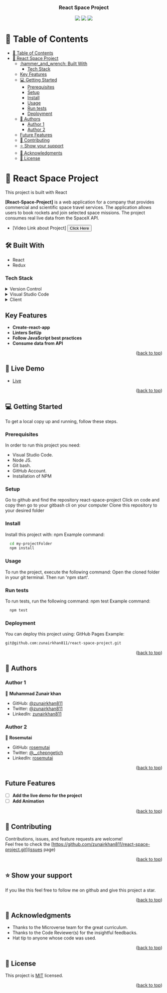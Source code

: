 <a name="readme-top"></a>

<div align="center">

  <h3><b>React Space Project</b></h3>
  <img src="./src/images/reactspaceprojectscreenshot.png"/>
  <img src="./src/images/reactspacescreenshot2.png"/>
  <img src="./src/images/reactspacescreenshot3.png"/>

</div>

<!-- TABLE OF CONTENTS -->

# 📗 Table of Contents

- [📗 Table of Contents](#-table-of-contents)
- [📖 React Space Project ](#-react-space-project-)
  - [:hammer\_and\_wrench: Built With ](#hammer_and_wrench-built-with-)
    - [Tech Stack ](#tech-stack-)
  - [Key Features ](#key-features-)
  - [💻 Getting Started ](#-getting-started-)
    - [Prerequisites](#prerequisites)
    - [Setup](#setup)
    - [Install](#install)
    - [Usage](#usage)
    - [Run tests](#run-tests)
    - [Deployment](#deployment)
  - [👥 Authors ](#-authors-)
    - [Author 1](#author-1)
    - [Author 2](#author-2)
  - [Future Features ](#future-features-)
  - [🤝 Contributing ](#-contributing-)
  - [⭐️ Show your support ](#️-show-your-support-)
  - [🙏 Acknowledgments ](#-acknowledgments-)
  - [📝 License ](#-license-)

<!-- PROJECT DESCRIPTION -->

# 📖 React Space Project <a name="about-project"></a>

This project is built with React

**[React-Space-Project]** is a web application for a company that provides commercial and scientific space travel services. The application allows users to book rockets and join selected space missions. The project consumes  real live data from the SpaceX API.

- [Video Link about Project] <a href="https://www.loom.com/share/de79c8b3b7d84ede99ee66ca59ecea54"><button type="button" color:red background: white>Click Here</button></a>

## :hammer_and_wrench: Built With <a name="built-with"></a>
- React
- Redux
### Tech Stack <a name="tech-stack"></a>
<details>
  <summary>Version Control</summary>
  <ul>
    <li><a href="https://github.com/">Git Hub</a></li>
  </ul>
</details>
<details>
  <summary>Visual Studio Code</summary>
  <ul>
    <li><a href="https://code.visualstudio.com">Visual Studio Code</a></li>
  </ul>
</details>
<details>
  <summary>Client</summary>
  <ul>
    <li><a href="https://fr.legacy.reactjs.org/">"React"</a></li>
    <li><a href="https://redux-toolkit.js.org/">"Redux-Toolkit"</a></li>
    <li><a href="https://html.com/css/#What_is_CSS">"CSS"</a></li>
  </ul>
</details>

<!-- Features -->

## Key Features <a name="key-features"></a>

- **Create-react-app**
- **Linters SetUp**
- **Follow JavaScript best practices**
- **Consume data from API**

<p align="right">(<a href="#readme-top">back to top</a>)</p>

<!-- LIVE DEMO -->

## 🚀 Live Demo <a name="live-demo"></a>

- [Live]( https://zunairkhan811.github.io/react-space-project/)

<p align="right">(<a href="#readme-top">back to top</a>)</p>

<!-- GETTING STARTED -->

## 💻 Getting Started <a name="getting-started"></a>

To get a local copy up and running, follow these steps.

### Prerequisites

In order to run this project you need:
- Visual Studio Code.
- Node JS.
- Git bash.
- GitHub Account.
- Installation of NPM

<!--
Example command:
```sh
 gem install
```
 -->
### Setup

Go to github and find the repository react-space-project
Click on code and copy then go to your gitbash cli on your computer Clone this repository to your desired folder

<!--
Example commands:

```sh
  cd my-folder
  git clone git@github.com:zunairkhan811/react-space-project/.git
```
--->
### Install
Install this project with:
npm
Example command:
```sh
  cd my-projectFolder
  npm install
```
### Usage
To run the project, execute the following command:
Open the cloned folder in your git terminal. Then run 'npm start'.

### Run tests
To run tests, run the following command:
npm test
Example command:
```sh
  npm test
```
### Deployment
You can deploy this project using:
GitHub Pages
Example:
```sh
git@github.com:zunairkhan811/react-space-project.git
```
<p align="right">(<a href="#readme-top">back to top</a>)</p>

<!-- AUTHORS -->

## 👥 Authors <a name="authors"></a>

### Author 1

👤 **Muhammad Zunair khan**

- GitHub: [@zunairkhan811](https://github.com/zunairkhan811)
- Twitter: [@zunairkhan811](https://twitter.com/zunairkhan811)
- LinkedIn: [zunairkhan811](https://linkedin.com/in/zunairkhan811)

### Author 2

👤 **Rosemutai**

- GitHub: [rosemutai](https://github.com/rosemutai)
- Twitter: [@__chepngetich](https://twitter.com/__chepngetich)
- LinkedIn: [rosemutai](https://www.linkedin.com/in/rosemutai/)
<p align="right">(<a href="#readme-top">back to top</a>)</p>

<!-- FUTURE FEATURES -->
## Future Features <a name="future-features"></a>

- [ ] **Add the live demo for the project**<br/>
- [ ] **Add Animation**<br/>

<p align="right">(<a href="#readme-top">back to top</a>)</p>

<!-- CONTRIBUTING -->
## 🤝 Contributing <a name="contributing"></a>
Contributions, issues, and feature requests are welcome!<br/>
Feel free to check the [https://github.com/zunairkhan811/react-space-project.git](issues page)
<p align="right">(<a href="#readme-top">back to top</a>)</p>

<!-- SUPPORT -->
## ⭐️ Show your support <a name="support"></a>
If you like this feel free to follow me on github and give this project a star.
<p align="right">(<a href="#readme-top">back to top</a>)</p>

<!-- ACKNOWLEDGEMENTS -->
## 🙏 Acknowledgments <a name="acknowledgements"></a>
- Thanks to the Microverse team for the great curriculum.
- Thanks to the Code Reviewer(s) for the insightful feedbacks.
- Hat tip to anyone whose code was used.
<p align="right">(<a href="#readme-top">back to top</a>)</p>

<!-- LICENSE -->
## 📝 License <a name="license"></a>

This project is [MIT](https://github.com/zunairkhan811/react-space-project/blob/main/LICENSE) licensed.


<p align="right">(<a href="#readme-top">back to top</a>)</p>